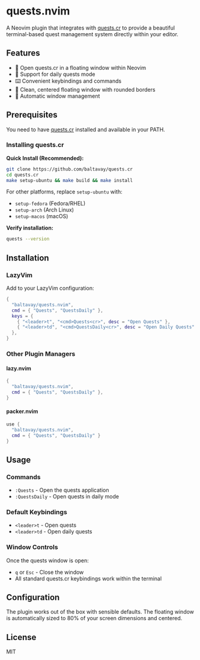 # quests.nvim

A Neovim plugin that integrates with [quests.cr](https://github.com/baltavay/quests.cr) to provide a beautiful terminal-based quest management system directly within your editor.

## Features

- 🎯 Open quests.cr in a floating window within Neovim
- 📅 Support for daily quests mode
- ⌨️ Convenient keybindings and commands
- 🎨 Clean, centered floating window with rounded borders
- 🔄 Automatic window management

## Prerequisites

You need to have [quests.cr](https://github.com/baltavay/quests.cr) installed and available in your PATH.

### Installing quests.cr

**Quick Install (Recommended):**
```bash
git clone https://github.com/baltavay/quests.cr
cd quests.cr
make setup-ubuntu && make build && make install
```

For other platforms, replace `setup-ubuntu` with:
- `setup-fedora` (Fedora/RHEL)
- `setup-arch` (Arch Linux)  
- `setup-macos` (macOS)

**Verify installation:**
```bash
quests --version
```

## Installation

### LazyVim

Add to your LazyVim configuration:

```lua
{
  "baltavay/quests.nvim",
  cmd = { "Quests", "QuestsDaily" },
  keys = {
    { "<leader>t", "<cmd>Quests<cr>", desc = "Open Quests" },
    { "<leader>td", "<cmd>QuestsDaily<cr>", desc = "Open Daily Quests" },
  },
}
```

### Other Plugin Managers

#### lazy.nvim
```lua
{
  "baltavay/quests.nvim",
  cmd = { "Quests", "QuestsDaily" },
}
```

#### packer.nvim
```lua
use {
  "baltavay/quests.nvim",
  cmd = { "Quests", "QuestsDaily" }
}
```

## Usage

### Commands

- `:Quests` - Open the quests application
- `:QuestsDaily` - Open quests in daily mode

### Default Keybindings

- `<leader>t` - Open quests
- `<leader>td` - Open daily quests

### Window Controls

Once the quests window is open:
- `q` or `Esc` - Close the window
- All standard quests.cr keybindings work within the terminal

## Configuration

The plugin works out of the box with sensible defaults. The floating window is automatically sized to 80% of your screen dimensions and centered.

## License

MIT